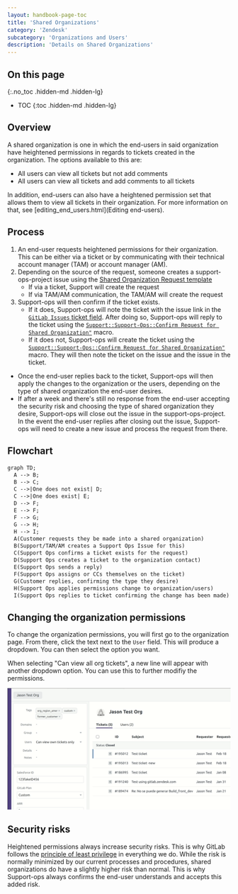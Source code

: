 ```yaml
---
layout: handbook-page-toc
title: 'Shared Organizations'
category: 'Zendesk'
subcategory: 'Organizations and Users'
description: 'Details on Shared Organizations'
---
```


## On this page
{:.no_toc .hidden-md .hidden-lg}

- TOC
{:toc .hidden-md .hidden-lg}

## Overview

A shared organization is one in which the end-users in said organization have
heightened permissions in regards to tickets created in the organization. The
options available to this are:

* All users can view all tickets but not add comments
* All users can view all tickets and add comments to all tickets

In addition, end-users can also have a heightened permission set that allows
them to view all tickets in their organization. For more information on that,
see [editing_end_users.html](Editing end-users).

## Process

1. An end-user requests heightened permissions for their organization. This can
   be either via a ticket or by communicating with their technical account
   manager (TAM) or account manager (AM).
1. Depending on the source of the request, someone creates a support-ops-project
   issue using the
   [Shared Organization Request template](https://gitlab.com/gitlab-com/support/support-ops/support-ops-project/-/issues/new?issuable_template=Shared%20Organization%20Request)
   * If via a ticket, Support will create the request
   * If via TAM/AM communication, the TAM/AM will create the request
1. Support-ops will then confirm if the ticket exists.
   * If it does, Support-ops will note the ticket with the issue link in the
     [`GitLab Issues` ticket field](https://gitlab.com/gitlab-com/support/support-ops/zendesk-ticket-forms-and-fields/-/blob/master/ticket_fields/active/GitLab%20Issues.yaml).
     After doing so, Support-ops will reply to the ticket using the
     [`Support::Support-Ops::Confirm Request for Shared Organization"`](https://gitlab.com/gitlab-com/support/support-ops/zendesk-macros/-/blob/master/macros/active/Support/Support-Ops/Confirm%20Request%20for%20Shared%20Organization.yaml)
     macro.
   * If it does not, Support-ops will create the ticket using the
     [`Support::Support-Ops::Confirm Request for Shared Organization"`](https://gitlab.com/gitlab-com/support/support-ops/zendesk-macros/-/blob/master/macros/active/Support/Support-Ops/Confirm%20Request%20for%20Shared%20Organization.yaml)
     macro. They will then note the ticket on the issue and the issue in the
     ticket.
* Once the end-user replies back to the ticket, Support-ops will then apply the
  changes to the organization or the users, depending on the type of shared
  organization the end-user desires.
* If after a week and there's still no response from the end-user accepting the security risk and choosing the type of shared organization they desire, Support-ops will close out the issue in the support-ops-project. In the event the end-user replies after closing out the issue, Support-ops will need to create a new issue and process the request from there. 

## Flowchart

```mermaid
graph TD;
  A --> B;
  B --> C;
  C -->|One does not exist| D;
  C -->|One does exist| E;
  D --> F;
  E --> F;
  F --> G;
  G --> H;
  H --> I;
  A(Customer requests they be made into a shared organization)
  B(Support/TAM/AM creates a Support Ops Issue for this)
  C(Support Ops confirms a ticket exists for the request)
  D(Support Ops creates a ticket to the organization contact)
  E(Support Ops sends a reply)
  F(Support Ops assigns or CCs themselves on the ticket)
  G(Customer replies, confirming the type they desire)
  H(Support Ops applies permissions change to organization/users)
  I(Support Ops replies to ticket confirming the change has been made)
```

## Changing the organization permissions

To change the organization permissions, you will first go to the organization
page. From there, click the text next to the `User` field. This will produce a
dropdown. You can then select the option you want.

When selecting "Can view all org tickets", a new line will appear with another
dropdown option. You can use this to further modifiy the permissions.

![Shared Organizations Setup](../images/shared_organizations.gif "Shared Organizations Setup")

## Security risks

Heightened permissions always increase security risks. This is why GitLab
follows the
[principle of least privilege](../../engineering/security/access-management-policy.html#principle-of-least-privilege)
in everything we do. While the risk is normally minimized by our current
processes and procedures, shared organizations do have a slightly higher risk
than normal. This is why Support-ops always confirms the end-user understands
and accepts this added risk.
